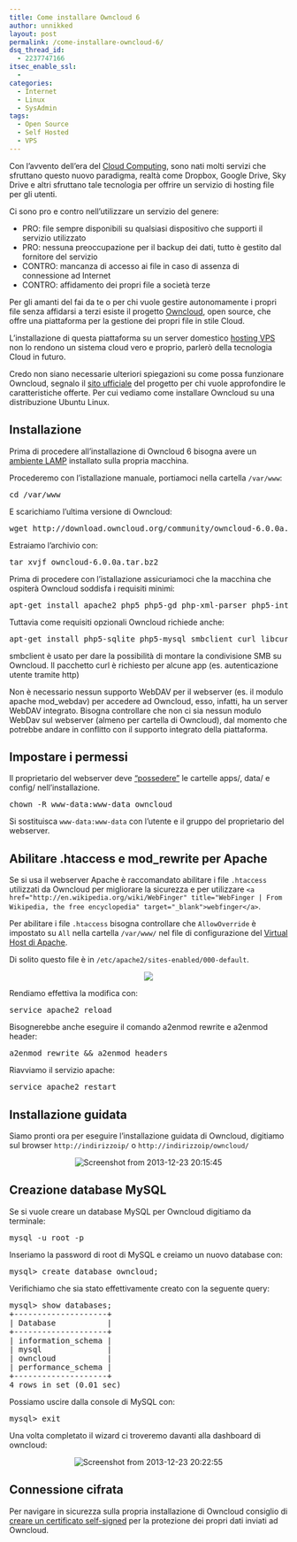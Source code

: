 ```yaml
---
title: Come installare Owncloud 6
author: unnikked
layout: post
permalink: /come-installare-owncloud-6/
dsq_thread_id:
  - 2237747166
itsec_enable_ssl:
  - 
categories:
  - Internet
  - Linux
  - SysAdmin
tags:
  - Open Source
  - Self Hosted
  - VPS
---
```


Con l&#8217;avvento dell&#8217;era del <a href="http://it.wikipedia.org/wiki/Cloud_computing" title="Cloud Computin" target="_blank">Cloud Computing</a>, sono nati molti servizi che sfruttano questo nuovo paradigma, realtà come Dropbox, Google Drive, Sky Drive e altri sfruttano tale tecnologia per offrire un servizio di hosting file per gli utenti.

Ci sono pro e contro nell&#8217;utilizzare un servizio del genere:

  * PRO: file sempre disponibili su qualsiasi dispositivo che supporti il servizio utilizzato
  * PRO: nessuna preoccupazione per il backup dei dati, tutto è gestito dal fornitore del servizio
  * CONTRO: mancanza di accesso ai file in caso di assenza di connessione ad Internet
  * CONTRO: affidamento dei propri file a società terze

Per gli amanti del fai da te o per chi vuole gestire autonomamente i propri file senza affidarsi a terzi esiste il progetto <a href="http://owncloud.org/" title="owncloud.org" target="_blank">Owncloud</a>, open source, che offre una piattaforma per la gestione dei propri file in stile Cloud. 

<p align="center">
  
  <p>
    L&#8217;installazione di questa piattaforma su un server domestico <a href="come-ottenere-e-configurare-un-server-vps" title="Come ottenere e configurare un server VPS" target="_blank">hosting VPS</a> non lo rendono un sistema cloud vero e proprio, parlerò della tecnologia Cloud in futuro.
  </p>
  
  <p>
    Credo non siano necessarie ulteriori spiegazioni su come possa funzionare Owncloud, segnalo il <a href="http://owncloud.org/" title="Access. Sync. Share." target="_blank">sito ufficiale</a> del progetto per chi vuole approfondire le caratteristiche offerte. Per cui vediamo come installare Owncloud su una distribuzione Ubuntu Linux.
  </p>
  
  
  <h2>
    Installazione
  </h2>
  
  <p>
    Prima di procedere all&#8217;installazione di Owncloud 6 bisogna avere un <a href="apache-php-mysql" title="Come configurare un ambiente LAMP" target="_blank">ambiente LAMP</a> installato sulla propria macchina.
  </p>
  
  <p>
    Procederemo con l&#8217;istallazione manuale, portiamoci nella cartella <code>/var/www</code>:
  </p>
  
  <pre class="lang:default decode:true ">cd /var/www</pre>
  
  <p>
    E scarichiamo l&#8217;ultima versione di Owncloud:
  </p>
  
  <pre class="lang:default decode:true " >wget http://download.owncloud.org/community/owncloud-6.0.0a.tar.bz2</pre>
  
  <p>
    Estraiamo l&#8217;archivio con:
  </p>
  
  <pre class="lang:default decode:true " >tar xvjf owncloud-6.0.0a.tar.bz2</pre>
  
  <p>
    Prima di procedere con l&#8217;istallazione assicuriamoci che la macchina che ospiterà Owncloud soddisfa i requisiti minimi:
  </p>
  
  <pre class="lang:default decode:true " >apt-get install apache2 php5 php5-gd php-xml-parser php5-intl</pre>
  
  <p>
    Tuttavia come requisiti opzionali Owncloud richiede anche:
  </p>
  
  <pre class="lang:default decode:true " >apt-get install php5-sqlite php5-mysql smbclient curl libcurl3 php5-curl</pre>
  
  <p>
    smbclient è usato per dare la possibilità di montare la condivisione SMB su Owncloud. Il pacchetto curl è richiesto per alcune app (es. autenticazione utente tramite http)
  </p>
  
  <p>
    Non è necessario nessun supporto WebDAV per il webserver (es. il modulo apache mod_webdav) per accedere ad Owncloud, esso, infatti, ha un server WebDAV integrato. Bisogna controllare che non ci sia nessun modulo WebDav sul webserver (almeno per cartella di Owncloud), dal momento che potrebbe andare in conflitto con il supporto integrato della piattaforma.
  </p>
  
  <h2>
    Impostare i permessi
  </h2>
  
  <p>
    Il proprietario del webserver deve <a href="permessi-file-chmod" title="Come impostare i permessi ai file con “chmod”" target="_blank">&#8220;possedere&#8221;</a> le cartelle apps/, data/ e config/ nell&#8217;installazione.
  </p>
  
  <pre class="lang:default decode:true " >chown -R www-data:www-data owncloud</pre>
  
  <p>
    Si sostituisca <code>www-data:www-data</code> con l&#8217;utente e il gruppo del proprietario del webserver.
  </p>
  
  <h2>
    Abilitare .htaccess e mod_rewrite per Apache
  </h2>
  
  <p>
    Se si usa il webserver Apache è raccomandato abilitare i file <code>.htaccess</code> utilizzati da Owncloud per migliorare la sicurezza e per utilizzare <code>&lt;a href="http://en.wikipedia.org/wiki/WebFinger" title="WebFinger | From Wikipedia, the free encyclopedia" target="_blank">webfinger&lt;/a></code>.
  </p>
  
  <p>
    Per abilitare i file <code>.htaccess</code> bisogna controllare che <code>AllowOverride</code> è impostato su <code>All</code> nella cartella <code>/var/www/</code> nel file di configurazione del <a href="guida-ai-virtual-host-di-apache" title="Guida ai Virtual Host di Apache" target="_blank">Virtual Host di Apache</a>.
  </p>
  
  <p>
    Di solito questo file è in <code>/etc/apache2/sites-enabled/000-default</code>.
  </p>
  
  <p align="center">
    <img src="/wp-content/uploads/2013/12/Screenshot-from-2013-12-23-201034.png" />
  </p>
  
  <p>
    Rendiamo effettiva la modifica con:
  </p>
  
  <pre class="lang:default decode:true " >service apache2 reload</pre>
  
  <p>
    Bisognerebbe anche eseguire il comando a2enmod rewrite e a2enmod header:
  </p>
  
  <pre class="lang:default decode:true " >a2enmod rewrite && a2enmod headers</pre>
  
  <p>
    Riavviamo il servizio apache:
  </p>
  
  <pre class="lang:default decode:true " >service apache2 restart</pre>
  
  <h2>
    Installazione guidata
  </h2>
  
  <p>
    Siamo pronti ora per eseguire l&#8217;installazione guidata di Owncloud, digitiamo sul browser <code>http://indirizzoip/</code> o <code>http://indirizzoip/owncloud/</code>
  </p>
  
  <p align="center">
    <img src="/wp-content/uploads/2013/12/Screenshot-from-2013-12-23-201545.png" alt="Screenshot from 2013-12-23 20:15:45" />
  </p>
  
  <h2>
    Creazione database MySQL
  </h2>
  
  <p>
    Se si vuole creare un database MySQL per Owncloud digitiamo da terminale:
  </p>
  
  <pre class="lang:default decode:true " >mysql -u root -p</pre>
  
  <p>
    Inseriamo la password di root di MySQL e creiamo un nuovo database con:
  </p>
  
  <pre class="lang:default decode:true " >mysql&gt; create database owncloud;</pre>
  
  <p>
    Verifichiamo che sia stato effettivamente creato con la seguente query:
  </p>
  
  <pre class="lang:default decode:true " >mysql&gt; show databases;
+--------------------+
| Database           |
+--------------------+
| information_schema |
| mysql              |
| owncloud           |
| performance_schema |
+--------------------+
4 rows in set (0.01 sec)
</pre>
  
  <p>
    Possiamo uscire dalla console di MySQL con:
  </p>
  
  <pre class="lang:default decode:true " >mysql&gt; exit</pre>
  
  <p>
    Una volta completato il wizard ci troveremo davanti alla dashboard di owncloud:
  </p>
  
  <p align="center">
    <img src="/wp-content/uploads/2013/12/Screenshot-from-2013-12-23-202255.png" alt="Screenshot from 2013-12-23 20:22:55" />
  </p>
  
  <h2>
    Connessione cifrata
  </h2>
  
  <p>
    Per navigare in sicurezza sulla propria installazione di Owncloud consiglio di <a href="come-configurare-un-certificato-ssl-su-apache" title="Come configurare un certificato SSL su Apache" target="_blank">creare un certificato self-signed</a> per la protezione dei propri dati inviati ad Owncloud.
  </p>